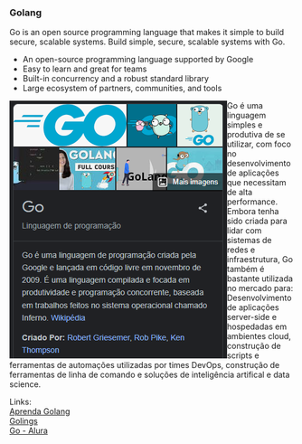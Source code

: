 ### Golang
Go is an open source programming language that makes it simple to build secure, scalable systems. Build simple, secure, scalable systems with Go.
- An open-source programming language supported by Google
- Easy to learn and great for teams
- Built-in concurrency and a robust standard library
- Large ecosystem of partners, communities, and tools

<img align=left src="img/golang.png">
Go é uma linguagem simples e produtiva de se utilizar, com foco no desenvolvimento de aplicações que necessitam de alta performance. Embora tenha sido criada para lidar com sistemas de redes e infraestrutura, Go também é bastante utilizada no mercado para:
Desenvolvimento de aplicações server-side e hospedadas em ambientes cloud, construção de scripts e ferramentas de automações utilizadas por times DevOps, construção de ferramentas de linha de comando e soluções de inteligência artifical e data science.

Links:<br>
[Aprenda Golang](https://aprendagolang.com.br/)<br>
[Golings](https://golings.vercel.app/#)<br>
[Go - Alura](https://cursos.alura.com.br/formacao-go)


